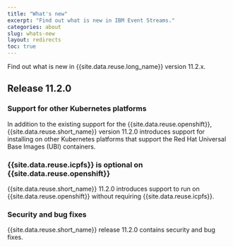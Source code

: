 ```yaml
---
title: "What's new"
excerpt: "Find out what is new in IBM Event Streams."
categories: about
slug: whats-new
layout: redirects
toc: true
---
```


Find out what is new in {{site.data.reuse.long_name}} version 11.2.x.

## Release 11.2.0

### Support for other Kubernetes platforms

In addition to the existing support for the {{site.data.reuse.openshift}}, {{site.data.reuse.short_name}} version 11.2.0 introduces support for installing on other Kubernetes platforms that support the Red Hat Universal Base Images (UBI) containers.

### {{site.data.reuse.icpfs}} is optional on {{site.data.reuse.openshift}}

{{site.data.reuse.short_name}} 11.2.0 introduces support to run on {{site.data.reuse.openshift}} without requiring {{site.data.reuse.icpfs}}.

### Security and bug fixes

{{site.data.reuse.short_name}} release 11.2.0 contains security and bug fixes.

